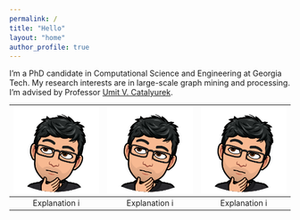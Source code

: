 ```yaml
---
permalink: /
title: "Hello"
layout: "home"
author_profile: true
---
```


I’m a PhD candidate in Computational Science and Engineering at Georgia Tech.
My research interests are in large-scale graph mining and processing. I’m
advised by Professor [Umit V. Catalyurek](http://cc.gatech.edu/~umit).


| ![GitHub Logo](/assets/images/ay.png) | ![GitHub Logo](/assets/images/ay.png) | ![GitHub Logo](/assets/images/ay.png) |
| :-------------: |:-------------:| :-----:|
| Explanation i  | Explanation i  | Explanation i  |
